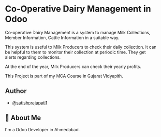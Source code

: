 
#  Co-Operative Dairy Management in Odoo

Co-operative Dairy Management is a system to manage Milk Collections, Member Information, Cattle Information in a suitable way. 

This system is useful to Milk Producers to check their daily collection.
It can be helpful to them to monitor their collection at periodic time.
They get alerts regarding collections. 

At the end of the year, Milk Producers can check their yearly profits.

This Project is part of my MCA Course in Gujarat Vidyapith.


## Author

- [@satishprajapati1](https://www.github.com/satishprajapati1)
## 🚀 About Me
I'm a Odoo Developer in Ahmedabad.


